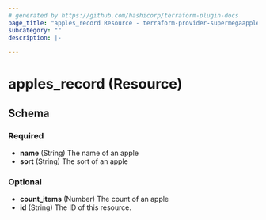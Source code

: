 ```yaml
---
# generated by https://github.com/hashicorp/terraform-plugin-docs
page_title: "apples_record Resource - terraform-provider-supermegaapplestest"
subcategory: ""
description: |-
  
---
```


# apples_record (Resource)





<!-- schema generated by tfplugindocs -->
## Schema

### Required

- **name** (String) The name of an apple
- **sort** (String) The sort of an apple

### Optional

- **count_items** (Number) The count of an apple
- **id** (String) The ID of this resource.



